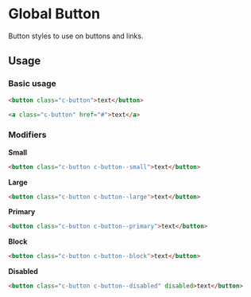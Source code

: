 # Global Button

Button styles to use on buttons and links.

## Usage

### Basic usage

```html
<button class="c-button">text</button>

<a class="c-button" href="#">text</a> 
```

### Modifiers

**Small**
```html
<button class="c-button c-button--small">text</button>
```

**Large**
```html
<button class="c-button c-button--large">text</button>
```

**Primary**
```html
<button class="c-button c-button--primary">text</button>
```

**Block**
```html
<button class="c-button c-button--block">text</button>
```

**Disabled**
```html
<button class="c-button c-button--disabled" disabled>text</button>
```
